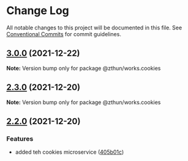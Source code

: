 # Change Log

All notable changes to this project will be documented in this file.
See [Conventional Commits](https://conventionalcommits.org) for commit guidelines.

## [3.0.0](https://github.com/zthun/works/compare/v2.4.1...v3.0.0) (2021-12-22)

**Note:** Version bump only for package @zthun/works.cookies





## [2.3.0](https://github.com/zthun/works/compare/v2.2.1...v2.3.0) (2021-12-20)

**Note:** Version bump only for package @zthun/works.cookies





## [2.2.0](https://github.com/zthun/works/compare/v2.1.0...v2.2.0) (2021-12-20)


### Features

* added teh cookies microservice ([405b01c](https://github.com/zthun/works/commit/405b01c86efc96f2b0604f1fd65087a8aa02f8f2))
